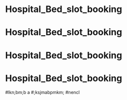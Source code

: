 # Hospital_Bed_slot_booking
# Hospital_Bed_slot_booking
# Hospital_Bed_slot_booking
# Hospital_Bed_slot_booking
#lkn;bm;b a
#;ksjmabpmkm; 
#nencl
